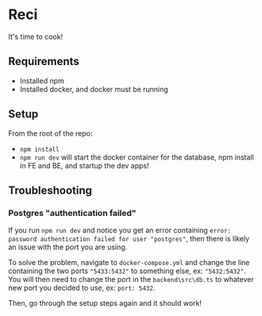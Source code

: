# Reci

It's time to cook!

## Requirements

- Installed npm
- Installed docker, and docker must be running

## Setup

From the root of the repo:

- `npm install`
- `npm run dev` will start the docker container for the database, npm install in FE and BE, and startup the dev apps!

## Troubleshooting

### Postgres "authentication failed"

If you run `npm run dev` and notice you get an error containing `error: password authentication failed for user "postgres"`, then there is likely an issue with the port you are using.

To solve the problem, navigate to `docker-compose.yml` and change the line containing the two ports `"5433:5432"` to something else, ex: `"5432:5432"`. You will then need to change the port in the `backend\src\db.ts` to whatever new port you decided to use, ex: `port: 5432`.

Then, go through the setup steps again and it should work!
